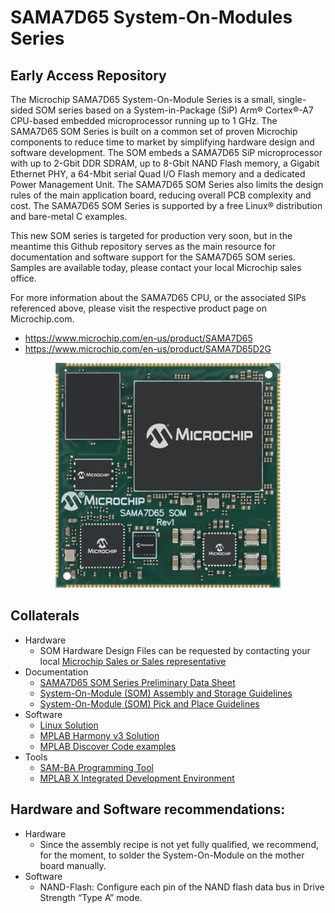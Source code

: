 # SAMA7D65 System-On-Modules Series
## Early Access Repository

The Microchip SAMA7D65 System-On-Module Series is a small, single-sided SOM series based on a System-in-Package (SiP) Arm® Cortex®-A7 CPU-based embedded microprocessor running up to 1 GHz.
The SAMA7D65 SOM Series is built on a common set of proven Microchip components to reduce time to market by simplifying hardware design and software development.
The SOM embeds a SAMA7D65 SiP microprocessor with up to 2-Gbit DDR SDRAM, up to 8-Gbit NAND Flash memory, a Gigabit Ethernet PHY, a 64-Mbit serial Quad I/O Flash memory and a dedicated Power Management Unit.
The SAMA7D65 SOM Series also limits the design rules of the main application board, reducing overall PCB complexity and cost. The SAMA7D65 SOM Series is supported by a free Linux® distribution and bare-metal C examples.   

This new SOM series is targeted for production very soon, but in the meantime this Github repository serves as the main resource for documentation and software support for the SAMA7D65 SOM series.  Samples are available today, please contact your local Microchip sales office. 

For more information about the SAMA7D65 CPU, or the associated SIPs referenced above, please visit the respective product page on Microchip.com.
* https://www.microchip.com/en-us/product/SAMA7D65
* https://www.microchip.com/en-us/product/SAMA7D65D2G


<p align="center"><img src="SAMA7D65-SOM.jpg" /></p>


## Collaterals
* Hardware
  * SOM Hardware Design Files can be requested by contacting your local [Microchip Sales or Sales representative](https://www.microchip.com/en-us/about/global-sales-and-distribution)
* Documentation
  * [SAMA7D65 SOM Series Preliminary Data Sheet](Documentation/)
  * [System-On-Module (SOM) Assembly and Storage Guidelines](https://ww1.microchip.com/downloads/aemDocuments/documents/MPU32/ApplicationNotes/ApplicationNotes/System-On-Module-SOM-Assembly-and-Storage-Guidelines-DS00005249.pdf)
  * [System-On-Module (SOM) Pick and Place Guidelines](https://ww1.microchip.com/downloads/aemDocuments/documents/MPU32/ApplicationNotes/ApplicationNotes/System-On-Module-SOM-Pick-and-Place-Guidelines-ds00004878.pdf)
* Software
  * [Linux Solution](http://www.linux4sam.org/)
  * [MPLAB Harmony v3 Solution](https://www.microchip.com/en-us/tools-resources/configure/mplab-harmony)
  * [MPLAB Discover Code examples](https://mplab-discover.microchip.com/v2/category/com.microchip.code.examples?dsl=sama7d65)
* Tools
  * [SAM-BA Programming Tool](https://github.com/atmelcorp/sam-ba/releases/tag/v3.9)
  * [MPLAB X Integrated Development Environment](https://www.microchip.com/en-us/tools-resources/develop/mplab-x-ide)

## Hardware and Software recommendations:
* Hardware
  * Since the assembly recipe is not yet fully qualified, we recommend, for the moment, to solder the System-On-Module on the mother board manually.
* Software
  * NAND-Flash: Configure each pin of the NAND flash data bus in Drive Strength “Type A” mode.

